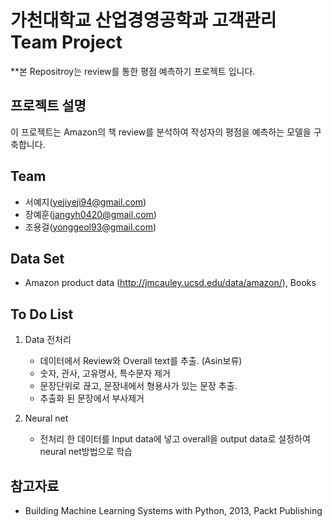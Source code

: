 

# 가천대학교 산업경영공학과 고객관리 Team Project


**본 Repositroy는 review를 통한 평점 예측하기 프로젝트 입니다.


## 프로젝트 설명

이 프로젝트는 Amazon의 책 review를 분석하여 작성자의 평점을 예측하는 모델을 구축합니다.


## Team

   - 서예지(yejiyeji94@gmail.com)
   - 장예훈(jangyh0420@gmail.com)
   - 조용걸(yonggeol93@gmail.com)


## Data Set

   - Amazon product data (http://jmcauley.ucsd.edu/data/amazon/), Books

## To Do List

   1. Data 전처리
   
        - 데이터에서 Review와 Overall text를 추출. (Asin보류)
        - 숫자, 관사, 고유명사, 특수문자 제거
        - 문장단위로 끊고, 문장내에서 형용사가 있는 문장 추출.
        - 추출화 된 문장에서 부사제거
   
   2. Neural net
   
        - 전처리 한 데이터를 Input data에 넣고 overall을 output data로 설정하여 neural net방법으로 학습


## 참고자료

   - Building Machine Learning Systems with Python, 2013, Packt Publishing
